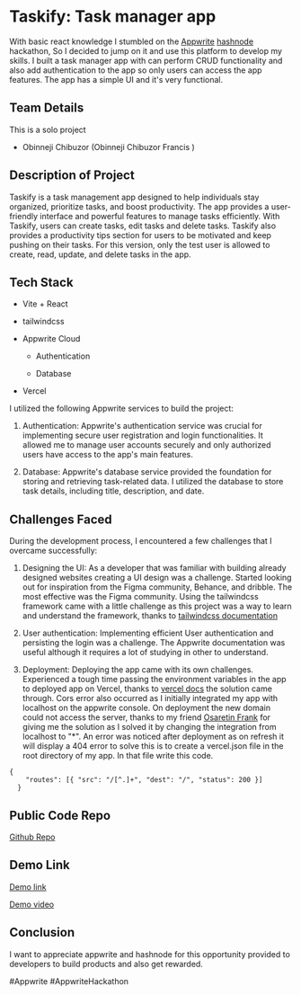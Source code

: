 # Taskify: Task manager app
With basic react knowledge I stumbled on the [Appwrite](https://cloud.appwrite.io/) [hashnode](https://hashnode.com) hackathon, So I decided to jump on it and use this platform to develop my skills. I built a task manager app with can perform CRUD functionality and also add authentication to the app so only users can access the app features. The app has a simple UI and it's very functional.

## Team Details

This is a solo project

* Obinneji Chibuzor (Obinneji Chibuzor Francis )
    

## Description of Project

Taskify is a task management app designed to help individuals stay organized, prioritize tasks, and boost productivity. The app provides a user-friendly interface and powerful features to manage tasks efficiently. With Taskify, users can create tasks, edit tasks and delete tasks. Taskify also provides a productivity tips section for users to be motivated and keep pushing on their tasks. For this version, only the test user is allowed to create, read, update, and delete tasks in the app.


## Tech Stack

* Vite + React
    
* tailwindcss
    
* Appwrite Cloud
    
    * Authentication
        
    * Database
        
* Vercel
    

I utilized the following Appwrite services to build the project:

1. Authentication: Appwrite's authentication service was crucial for implementing secure user registration and login functionalities. It allowed me to manage user accounts securely and only authorized users have access to the app's main features.
    
2. Database: Appwrite's database service provided the foundation for storing and retrieving task-related data. I utilized the database to store task details, including title, description, and date.
    

## Challenges Faced

During the development process, I encountered a few challenges that I overcame successfully:

1. Designing the UI: As a developer that was familiar with building already designed websites creating a UI design was a challenge. Started looking out for inspiration from the Figma community, Behance, and dribble. The most effective was the Figma community. Using the tailwindcss framework came with a little challenge as this project was a way to learn and understand the framework, thanks to [tailwindcss documentation](https://tailwindcss.com/docs/installation)
    
2. User authentication: Implementing efficient User authentication and persisting the login was a challenge. The Appwrite documentation was useful although it requires a lot of studying in other to understand.
    
3. Deployment: Deploying the app came with its own challenges. Experienced a tough time passing the environment variables in the app to deployed app on Vercel, thanks to [vercel docs](https://vercel.com/docs) the solution came through. Cors error also occurred as I initially integrated my app with localhost on the appwrite console. On deployment the new domain could not access the server, thanks to my friend [Osaretin Frank](https://hashnode.com/@Osas2211) for giving me the solution as I solved it by changing the integration from localhost to "\*". An error was noticed after deployment as on refresh it will display a 404 error to solve this is to create a vercel.json file in the root directory of my app. In that file write this code.
    

```plaintext
{
    "routes": [{ "src": "/[^.]+", "dest": "/", "status": 200 }]
  }
```

## Public Code Repo

[Github Repo](https://github.com/obinneji/taskify-app)

## Demo Link

[Demo link](https://taskify-webapp.vercel.app)

[Demo video](https://youtu.be/vieGEq8jZHg)

## Conclusion

I want to appreciate appwrite and hashnode for this opportunity provided to developers to build products and also get rewarded.

#Appwrite #AppwriteHackathon

